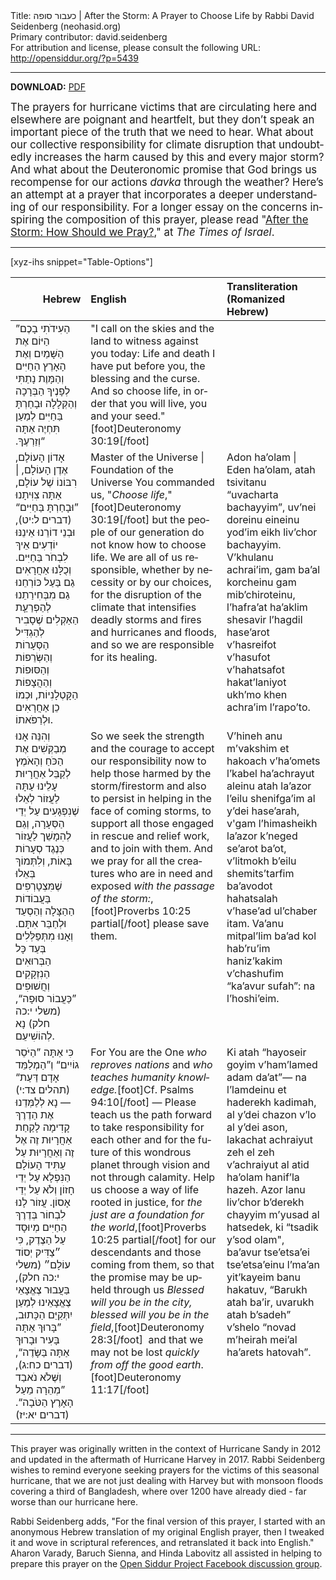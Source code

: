 <html>
<head></head>
<body>
Title: כעבור סופה | After the Storm: A Prayer to Choose Life by Rabbi David Seidenberg (neohasid.org)<br />
Primary contributor: david.seidenberg<br />
For attribution and license, please consult the following URL: <a href="http://opensiddur.org/?p=5439">http://opensiddur.org/?p=5439</a>
<p />
<hr />

<strong>DOWNLOAD:</strong> <a href="https://opensiddur.org/wp-content/uploads/2012/11/After-the-Storm-A-Prayer-to-Choose-Life-David-Seidenberg-neohasid.org-2018.pdf">PDF</a>

<div class="english" lang="en" style="font-size: 1.2em;">
The prayers for hurricane victims that are circulating here and elsewhere are poignant and heartfelt, but they don’t speak an important piece of the truth that we need to hear. What about our collective responsibility for climate disruption that undoubtedly increases the harm caused by this and every major storm? And what about the Deuteronomic promise that God brings us recompense for our actions <em>davka</em> through the weather? Here’s an attempt at a prayer that incorporates a deeper understanding of our responsibility. For a longer essay on the concerns inspiring the composition of this prayer, please read "<a href="http://blogs.timesofisrael.com/after-the-storm-how-should-we-pray/">After the Storm: How Should we Pray?</a>," at <em>The Times of Israel</em>.
</div>

<hr />

[xyz-ihs snippet="Table-Options"]<table style="margin-left: auto; margin-right: auto;" class="draggable">
<thead><tr><th id="x" style="text-align: right;">Hebrew</th><th style="text-align: left;">English</th><th style="text-align: left;">Transliteration (Romanized Hebrew)</th></tr></thead>
<tbody>
<tr>
<td style="vertical-align:top;">
<div class="hebrew" lang="he" style="font-size: 1em;">
”הַעִידֹתִי בָכֶם הַיּוֹם אֶת הַשָּׁמַיִם וְאֶת הָאָרֶץ 
הַחַיִּים וְהַמָּוֶת נָתַתִּי לְפָנֶיךָ הַבְּרָכָה וְהַקְּלָלָה 
וּבָחַרְתָּ בַּחַיִּים לְמַעַן תִּחְיֶה אַתָּה וְזַרְעֶךָ.‏“
</span></div></td>
 
<td style="vertical-align:top;">
<div class="english" lang="en" style="font-size: 1em;">
"I call on the skies and the land to witness against you today: 
Life and death I have put before you, the blessing and the curse. 
And so choose life, in order that you will live, you and your seed."[foot]Deuteronomy 30:19[/foot]
</div></td>

<td style="vertical-align:top;">
<div class="english" lang="en" style="font-size: 1em;">

</div></td></tr>


<tr><td style="vertical-align:top;">
<div class="liturgy" lang="he">
אָדוֹן הָעוֹלָם, אֶדֶן הָעוֹלָם, |  רִבּוֹנוֹ שֶׁל עוֹלָם, 
אַתָּה צִוִּיתָנוּ ”וּבָחַרְתָּ בַּחַיִּים“ <span class="citation">(דברים ל:יט)</span>,
וּבְנֵי דוֹרֵנוּ 
אֵינֵנּוּ יוֹדְעִים אֵיךְ לִבְחֹר בַּחַיִּים.
וְכֻלָּנוּ אַחֲרָאִים 
גַם בַּעַל כּוֹרְחֵנוּ גַם מִבְּחִירַתֵנוּ 
לְהַפְרַעַָת הַאַקְלִים 
שֶׁסָבִיר לְהַגְדִּיל הַסְּעָרוֹת וְהַשְּׂרֵפוֹת
וְהַסּוּפוֹת וְהַהֲצָפוֹת הַקָּטְלָנִיוֹת,
וּכְמוֹ כֵן אַחֲרָאִים וּלְרַפֹּאתוֹ.
</span></div></td>

 <td style="vertical-align:top;">
<div class="english" lang="en">
Master of the Universe | Foundation of the Universe
You commanded us, "<em>Choose life</em>,"[foot]Deuteronomy 30:19[/foot]
but the people of our generation 
do not know how to choose life.
We are all of us responsible, 
whether by necessity or by our choices,
for the disruption of the climate 
that intensifies deadly storms 
and fires and hurricanes and floods,
and so we are responsible for its healing.
</div></td>

 <td style="vertical-align:top;">
<div class="romanized-transliteration" lang="he">
Adon ha’olam | Eden ha’olam, 
atah tsivitanu “uvacharta bachayyim”, 
uv’nei doreinu 
eineinu yod’im eikh liv’chor bachayyim. 
V’khulanu achrai’im, 
gam ba’al korcheinu gam mib’chiroteinu, 
l’hafra’at ha’aklim 
shesavir l’hagdil hase’arot v’hasreifot 
v’hasufot v’hahatsafot hakat’laniyot 
ukh’mo khen achra’im l’rapo’to. 
</div></td></tr>


<tr><td style="vertical-align:top;">
<div class="liturgy" lang="he">
וְהִנֵּה אָנוּ מְבַקְּשִׁים אֶת הַכֹּחַ וְהָאֹמֶץ 
לְקַבֵּל אַחֲרָיוּת עָלֵינוּ עַתָּה
לַעֲזוֹר לְאֵלוּ שֶׁנִפְגָעִים עַל יְדֵי הַסְּעָרָה,
וְגַם לְהִמָשֵׁך לַעֲזוֹר
כְּנֶגֶד סְעָרוֹת בָּאוֹת,
וְלִתְּמוֹךְ בְּאֵלוּ שֶׁמִּצְטָרְפִים 
בַּעֲבוֹדוֹת הַהַצָּלָה וְהַסְעַד 
וּלְחַבֵּר אִתָּם.
וְאָנוּ מִתְּפַּלְּלִים בְּעַד כָּל הַבְּרוּאִים 
הַנִזְקָקִים וְחֲשׁוּפִים 
”כַּעֲבוֹר סוּפָה“, <span class="citation">(משלי י:כה חלק)</span>
נָא לְהוֹשִׁיעֵם.
</span></div></td>

<td style="vertical-align:top;">
<div class="english" lang="en">
So we seek the strength and the courage
to accept our responsibility now
to help those harmed by the storm/firestorm
and also to persist in helping 
in the face of coming storms,
to support all those engaged 
in rescue and relief work, 
and to join with them.
And we pray for all the creatures 
who are in need and exposed 
<em>with the passage of the storm:</em>,[foot]Proverbs 10:25 partial[/foot]
please save them.
</div></td>

<td style="vertical-align:top;">
<div class="romanized-transliteration" lang="he">
V’hineh anu m’vakshim et hakoach v’ha’omets 
l’kabel ha’achrayut aleinu atah 
la’azor l’eilu shenifga’im al y’dei hase’arah, 
v'gam l’himasheikh la’azor 
k’neged se’arot ba’ot, 
v’litmokh b’eilu shemits’tarfim 
ba’avodot hahatsalah v’hase’ad 
ul’chaber itam. 
Va’anu mitpal’lim ba’ad kol hab’ru’im 
haniz’kakim v’chashufim 
“ka’avur sufah”: 
na l’hoshi’eim.
</div></td></tr>


<tr><td style="vertical-align:top;">
<div class="liturgy" lang="he">
כִּי אַתָּה ”הַיֹּסֵר גוֹיִים“ 
וְ”הַמְלַמֵּד אָדָם דַּעַת“ <span class="citation">(תהלים צד:י)</span> —
נָא לְלַמְּדֵנוּ אֶת הַדֶרֶךְ קָדִימָה 
לָקַחַת אַחֲרָיוּת זֶה אֶל זֶה
וְאַחֲרָיוּת עַל עַתִּיד הָעוֹלָם הַנִּפְלָא
עַל יְדֵי חָזוֹן וְלֹא עַל יְדֵי אָסוֹן.
עֲזוֹר לָנוּ לִבְחוֹר בְּדֶרֶךְ הַחַיִּים 
מְיוּסָד עַל הַצֶדֶק, כִּי ״צַדִּיק יְסוֹד עוֹלָם״ <span class="citation">(משלי י:כה חלק)</span>,
בַּעֲבוּר צֶאֱצָאֵי צֶאֱצָאֵינוּ 
לְמַעַן יִתְּקַיֵּם  הַכָּתוּב,
”בָּרוּךְ אַתָּה בָּעִיר 
וּבָרוּךְ אַתָּה בַּשָּׂדֶה“, <span class="citation">(דברים כח:ג)</span>,
וְשֶּׁלֹא נֹאבַד ”מְהֵרָה 
מֵעַל הָאָרֶץ הַטֹּבָה“. <span class="citation">(דברים יא:יז)</span>
</span></div></td>

 <td style="vertical-align:top;">
<div class="english" lang="en">
For You are the One <em>who reproves nations</em>
and <em>who teaches humanity knowledge.</em>[foot]Cf. Psalms 94:10[/foot]&nbsp;— 
Please teach us the path forward 
to take responsibility for each other 
and for the future of this wondrous planet
through vision and not through calamity.
Help us choose a way of life 
rooted in justice, for <em>the just are a foundation for the world</em>,[foot]Proverbs 10:25 partial[/foot]
for our descendants and those coming from them,
so that the promise may be upheld through us 
<em>Blessed will you be in the city, 
blessed will you be in the field</em>,[foot]Deuteronomy 28:3[/foot]&nbsp;
and that we may not be lost <em>quickly 
from off the good earth</em>.[foot]Deuteronomy 11:17[/foot]
</div></td>

<td style="vertical-align:top;">
<div class="romanized-transliteration" lang="he">
Ki atah “hayoseir goyim 
v’ham’lamed adam da’at”— 
na l’lamdeinu et haderekh kadimah, 
al y’dei chazon v’lo al y’dei ason, 
lakachat achraiyut zeh el zeh 
v’achraiyut al atid ha’olam hanif’la hazeh. 
Azor lanu liv’chor b’derekh chayyim 
m’yusad al hatsedek, ki “tsadik y’sod olam", 
ba’avur tse’etsa’ei tse’etsa’einu 
l’ma’an yit’kayeim banu hakatuv, 
“Barukh atah ba’ir, 
uvarukh atah b’sadeh” 
v’shelo “novad m’heirah 
mei’al ha’arets hatovah”.</em>
</div></td></tr>
</tbody></table>

<hr />

This prayer was originally written in the context of Hurricane Sandy in 2012 and updated in the aftermath of Hurricane Harvey in 2017. Rabbi Seidenberg wishes to remind everyone seeking prayers for the victims of this seasonal hurricane, that we are not just dealing with Harvey but with monsoon floods covering a third of Bangladesh, where over 1200 have already died - far worse than our hurricane here.

Rabbi Seidenberg adds, "For the final version of this prayer, I started with an anonymous Hebrew translation of my original English prayer, then I tweaked it and wove in scriptural references, and retranslated it back into English." Aharon Varady, Baruch Sienna, and Hinda Labovitz all assisted in helping to prepare this prayer on the <a href="https://www.facebook.com/groups/opensiddur/">Open Siddur Project Facebook discussion group</a>. 

&nbsp;
</body>
</html>